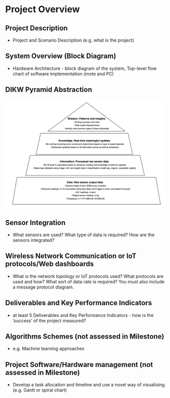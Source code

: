 # Project Overview

## Project Description
- Project and Scenario Description (e.g. what is the project)

## System Overview (Block Diagram)
- Hardware Architecture - block diagram of the system, Top-level flow chart of software implementation (mote and PC)

## DIKW Pyramid Abstraction
![alt text](https://github.com/CSSE4011/csse4011-thrasos-pistachio/blob/main/images/dikw.png)

## Sensor Integration
- What sensors are used? What type of data is required? How are the sensors integrated?

## Wireless Network Communication or IoT protocols/Web dashboards 
- What is the network topology or IoT protocols used? What protocols are used and how? What sort of data rate is required? You must also include a message protocol diagram.

## Deliverables and Key Performance Indicators
- at least 5 Deliverables and Key Performance Indicators - how is the ’success’ of the project measured?

## Algorithms Schemes (not assessed in Milestone)
- e.g. Machine learning approaches

## Project Software/Hardware management (not assessed in Milestone)
- Develop a task allocation and timeline and use a novel way of visualising (e.g. Gantt or spiral chart)

